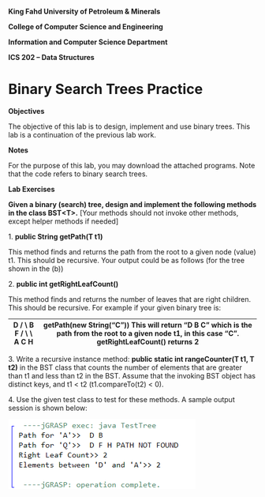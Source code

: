 **King Fahd University of Petroleum & Minerals**

**College of Computer Science and Engineering**

**Information and Computer Science Department**

**ICS 202 – Data Structures**

# Binary Search Trees Practice

**Objectives**

The objective of this lab is to design, implement and use binary trees. This lab is a continuation of the previous lab work.

**Notes**

For the purpose of this lab, you may download the attached programs. Note that the code refers to binary search trees.

**Lab Exercises**

**Given a binary (search) tree, design and implement the following methods in the class BST\<T\>.** [Your methods should not invoke other methods, except helper methods if needed]

1\. **public String getPath(T t1)**

This method finds and returns the path from the root to a given node (value) t1. This should be recursive. Your output could be as follows (for the tree shown in the (b))

2\. **public int getRightLeafCount()**

This method finds and returns the number of leaves that are right children. This should be recursive. For example if your given binary tree is:

|  D  / \\  B F  / \\ \\ A C H  | getPath(new String(“C”))   This will return “D B C” which is the path from the root to a given node t1, in this case “C”.  getRightLeafCount() returns 2 |
|-------------------------------|----------------------------------------------------------------------------------------------------------------------------------------------------------|

3\. Write a recursive instance method: **public static int rangeCounter(T t1, T t2)** in the BST class that counts the number of elements that are greater than t1 and less than t2 in the BST. Assume that the invoking BST object has distinct keys, and t1 \< t2 (t1.compareTo(t2) \< 0).

4\. Use the given test class to test for these methods. A sample output session is shown below:

![Text Description automatically generated](media/403c5d06fcb9da25fbacf3d0ac6a9d12.png)
